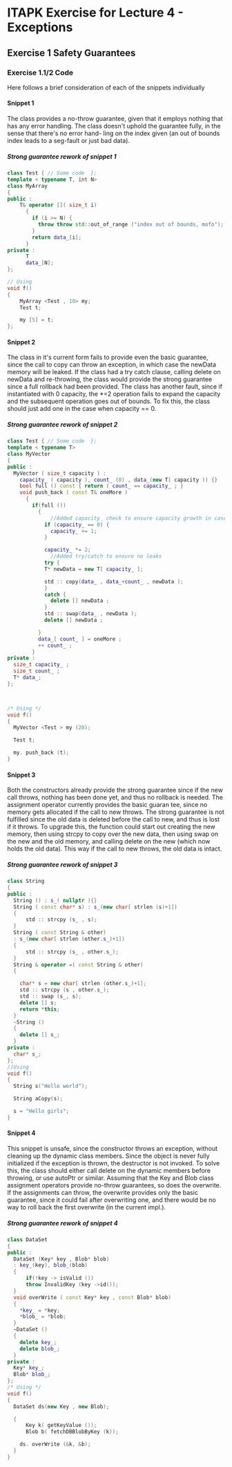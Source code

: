 ITAPK Exercise for Lecture 4 - Exceptions
=========================================

Exercise 1 Safety Guarantees
----------------------------
### Exercise 1.1/2 Code
Here follows a brief consideration of each of the snippets individually

#### Snippet 1
The class provides a no-throw guarantee, given that it employs
nothing that has any error handling. The class doesn't uphold
the guarantee fully, in the sense that there's no error hand-
ling on the index given (an out of bounds index leads to a
seg-fault or just bad data).

##### Strong guarantee rework of snippet 1
```c++
class Test { // Some code  };
template < typename T, int N>
class MyArray
{
public :
    T& operator []( size_t i)
      {
        if (i >= N) {
          throw throw std::out_of_range ("index out of bounds, mofo");
        }
        return data_[i];
      }
private :
      T
      data_[N];
};

// Using
void f()
{
    MyArray <Test , 10> my;
    Test t;

    my [5] = t;
};
```

#### Snippet 2
The class in it's current form fails to provide even the basic
guarantee, since the call to copy can throw an exception, in
which case the newData memory will be leaked. If the class had
a try catch clause, calling delete on newData and re-throwing,
the class would provide the strong guarantee since a full
rollback had been provided.
The class has another fault, since if instantiated with 0
capacity, the \*=2 operation fails to expand the capacity and
the subsequent operation goes out of bounds. To fix this, the
class should just add one in the case when capacity == 0.

##### Strong guarantee rework of snippet 2

```c++
class Test { // Some code  };
template < typename T>
class MyVector
{
public :
  MyVector ( size_t capacity ) :
    capacity_ ( capacity ), count_ (0) , data_(new T[ capacity )) {}
    bool full () const { return ( count_ == capacity_ ; }
    void push_back ( const T& oneMore )
      {
        if(full ())
          {
              //Added capacity_ check to ensure capacity growth in case of an empty container
            if (capacity_ == 0) {
              capacity_ += 1;
            }

            capacity_ *= 2;
              //Added try/catch to ensure no leaks
            try {
            T* newData = new T[ capacity_ ];

            std :: copy(data_ , data_+count_ , newData );
            }
            catch {
              delete [] newData ;
            }
            std :: swap(data_ , newData );
            delete [] newData ;

          }
          data_[ count_ ] = oneMore ;
          ++ count_ ;
        }
private :
  size_t capacity_ ;
  size_t count_ ;
  T* data_;
};



/* Using */
void f()
{
  MyVector <Test > my (20);

  Test t;

  my. push_back (t);
}
```

#### Snippet 3
Both the constructors already provide the strong guarantee
since if the new call throws, nothing has been done yet, and
thus no rollback is needed.
The assignment operator currently provides the basic guaran
tee, since no memory gets allocated if the call to new
throws. The strong guarantee is not fulfilled since the old
data is deleted before the call to new, and thus is lost if
it throws. To upgrade this, the function could start out
creating the new memory, then using strcpy to copy over the
new data, then using swap on the new and the old memory, and
calling delete on the new (which now holds the old data).
This way if the call to new throws, the old data is intact.

##### Strong guarantee rework of snippet 3

```c++
class String
{
public :
  String () : s_( nullptr ){}
  String ( const char* s) : s_(new char[ strlen (s)+1])
  {
      std :: strcpy (s_ , s);
  }
  String ( const String & other)
  : s_(new char[ strlen (other.s_)+1])
  {
      std :: strcpy (s_ , other.s_);
  }
  String & operator =( const String & other)
  {

    char* s = new char[ strlen (other.s_)+1];
    std :: strcpy (s , other.s_);
    std :: swap (s_, s);
    delete [] s;
    return *this;
  }
  ~String ()
  {
    delete [] s_;
  }
private :
  char* s_;
};
//Using
void f()
{
  String s("Hello world");

  String aCopy(s);

  s = "Hello girls";
}
```

#### Snippet 4
This snippet is unsafe, since the constructor throws an
exception, without cleaning up the dynamic class members.
Since the object is never fully initialized if the exception
is thrown, the destructor is not invoked. To solve this, the
class should either call delete on the dynamic members
before throwing, or use autoPtr or similar.
Assuming that the Key and Blob class assignment operators
provide no-throw guarantees, so does the overwrite. If the
assignments can throw, the overwrite provides only the basic
guarantee, since it could fail after overwriting one, and
there would be no way to roll back the first overwrite (in
the current impl.).

##### Strong guarantee rework of snippet 4

```c++
class DataSet
{
public :
  DataSet (Key* key , Blob* blob)
  : key_(key), blob_(blob)
  {
      if(!key -> isValid ())
      throw InvalidKey (key ->id());
  }
  void overWrite ( const Key* key , const Blob* blob)
  {
    *key_ = *key;
    *blob_ = *blob;
  }
  ∼DataSet ()
  {
    delete key_;
    delete blob_;
  }
private :
  Key* key_;
  Blob* blob_;
};
/* Using */
void f()
{
  DataSet ds(new Key , new Blob);

  {
      Key k( getKeyValue ());
      Blob b( fetchDBBlobByKey (k));

    ds. overWrite (&k, &b);
  }
}
```
